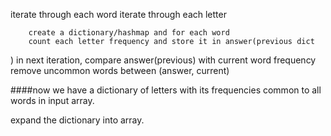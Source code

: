 iterate through each word
	iterate through each letter

		create a dictionary/hashmap and for each word
		count each letter frequency and store it in answer(previous dict
)
		in next iteration, compare answer(previous) with current word frequency
		remove uncommon words between (answer, current)

####now we have a dictionary of letters with its frequencies common to all words in input array.

expand the dictionary into array.
